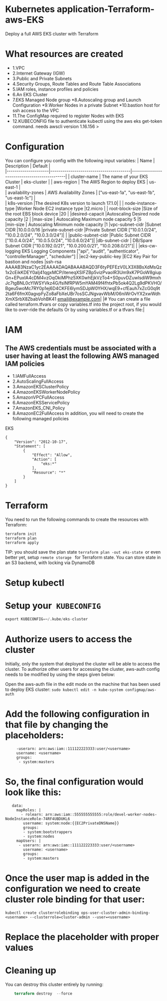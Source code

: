 # Kubernetes application-Terraform-aws-EKS
Deploy a full AWS EKS cluster with Terraform
# What resources are created
* 1.VPC
* 2.Internet Gateway (IGW)
* 3.Public and Private Subnets
* 4.Security Groups, Route Tables and Route Table Associations
* 5.IAM roles, instance profiles and policies
* 6.An EKS Cluster
* 7.EKS Managed Node group
*8.Autoscaling group and Launch Configuration
*9.Worker Nodes in a private Subnet
*10.bastion host for ssh access to the VPC
* 11.The ConfigMap required to register Nodes with EKS
* 12.KUBECONFIG file to authenticate kubectl using the aws eks get-token command. needs awscli version 1.16.156 >
# Configuration

You can configure you config with the following input variables:
|      Name           |    Description  	                     |    Default                                  |   
|---------------------|----------------------------------------|---------------------------------------------|
|  cluster-name       |    The name of your EKS Cluster        |      eks-cluster                            |
|  aws-region         |    The AWS Region to deploy EKS        |       us-east-1                             |   
|  availability-zones |    AWS Availability Zones              |  ["us-east-1a", "us-east-1b", "us-east-1c"] |   
|  k8s-version        |The desired K8s version to launch 17.1.0|                                             |
| node-instance-type  |Worker Node EC2 instance type           |t2.micro                                     |
| root-block-size     |Size of the root EBS block device       |20                                           |
|desired-capacit      |Autoscaling Desired node capacity	     |2                                            |
|max-size             |   Autoscaling Maximum node capacity	5  |5       
|min-size             |	Autoscaling Minimum node capacity	     |1
|vpc-subnet-cidr	    |Subnet CIDR	                           |10.0.0.0/16
|private-subnet-cidr	|Private Subnet CIDR ["10.0.1.0/24", "10.0.2.0/24", "10.0.3.0/24"]|                    |
|public-subnet-cidr   |Public Subnet CIDR ["10.0.4.0/24", "10.0.5.0/24", "10.0.6.0/24"]|
|db-subnet-cidr       |	DB/Spare Subnet CIDR	["10.0.192.0/21", "10.0.200.0/21", "10.0.208.0/21"]|           |
|eks-cw-logging	EKS Logging Components	["api", "audit", "authenticator", "controllerManager", "scheduler"]  |
|ec2-key-public-key	  |EC2 Key Pair for bastion and nodes	     |ssh-rsa AAAAB3NzaC1yc2EAAAADAQABAAABAQD3F6tyPEFEzV0LX3X8BsXdMsQz1x2cEikKDEY0aIj41qgxMCP/iteneqXSIFZBp5vizPvaoIR3Um9xK7PGoW8giupGn+EPuxIA4cDM4vzOqOkiMPhz5XK0whEjkVzTo4+S0puvDZuwIsdiW9mxhJc7tgBNL0cYlWSYVkz4G/fslNfRPW5mYAM49f4fhtxPb5ok4Q2Lg9dPKVHO/Bgeu5woMc7RY0p1ej6D4CKFE6lymSDJpW0YHX/wqE9+cfEauh7xZcG0q9t2ta6F6fmX0agvpFyZo8aFbXeUBr7osSCJNgvavWbM/06niWrOvYX2xwWdhXmXSrbX8ZbabVohBK41 email@example.com|
|# You can create a file called terraform.tfvars or copy variables.tf into the project root, if you would like to over-ride the defaults Or by using variables.tf or a tfvars file:|
# IAM
The AWS credentials must be associated with a user having at least the following AWS managed IAM policies
----------------------------------------------------------------------------------------------------------------
* 1.IAMFullAccess
* 2.AutoScalingFullAccess
* 3.AmazonEKSClusterPolicy
* 4.AmazonEKSWorkerNodePolicy
* 5.AmazonVPCFullAccess
* 6.AmazonEKSServicePolicy
* 7.AmazonEKS_CNI_Policy
* 8.AmazonEC2FullAccess
In addition, you will need to create the following managed policies

EKS
```
{
    "Version": "2012-10-17",
    "Statement": [
        {
            "Effect": "Allow",
            "Action": [
                "eks:*"
            ],
            "Resource": "*"
        }
    ]
} 
```
# Terraform
You need to run the following commands to create the resources with Terraform:
```
terraform init
terraform plan
terraform apply
```
TIP: you should save the plan state ```terraform plan -out eks-state ```or even better yet, setup ```remote storage ``` for Terraform state. You can store state in an S3 backend, with locking via DynamoDB

# Setup kubectl
# Setup your``` KUBECONFIG```

```terraform output kubeconfig > ~/.kube/eks-cluster
export KUBECONFIG=~/.kube/eks-cluster
```
# Authorize users to access the cluster
Initially, only the system that deployed the cluster will be able to access the cluster. To authorize other users for accessing the cluster, aws-auth config needs to be modified by using the steps given below:

 Open the aws-auth file in the edit mode on the machine that has been used to deploy EKS cluster:
``` sudo kubectl edit -n kube-system configmap/aws-auth  ```

# Add the following configuration in that file by changing the placeholders:
``` mapUsers: |
     -userarn: arn:aws:iam::111122223333:user/<username>
     username: <username>
     groups:
      - system:masters 
 ```
    
# So, the final configuration would look like this:
```apiVersion: v1
   data:
     mapRoles: |
       - rolearn: arn:aws:iam::555555555555:role/devel-worker-nodes-NodeInstanceRole-74RF4UBDUKL6
        username: system:node:{{EC2PrivateDNSName}}
        groups:
        - system:bootstrappers
        - system:nodes
     mapUsers: |
      - userarn: arn:aws:iam::111122223333:user/<username>
        username: <username>
        groups:
        - system:masters 
```
        
# Once the user map is added in the configuration we need to create cluster role binding for that user:
``` kubectl create clusterrolebinding ops-user-cluster-admin-binding-<username> --clusterrole=cluster-admin --user=<username> ```
# Replace the placeholder with proper values

# Cleaning up
You can destroy this cluster entirely by running:

```terraform plan -destroy 
    terraform destroy  --force
```

